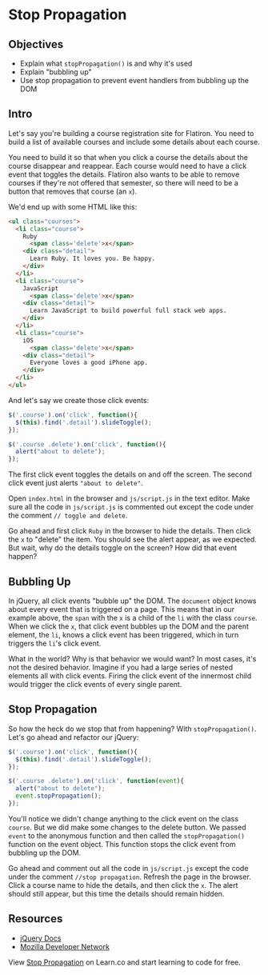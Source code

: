 # Stop Propagation

## Objectives

+ Explain what `stopPropagation()` is and why it's used
+ Explain "bubbling up"
+ Use stop propagation to prevent event handlers from bubbling up the DOM

## Intro

Let's say you're building a course registration site for Flatiron. You need to build a list of available courses and include some details about each course.

You need to build it so that when you click a course the details about the course disappear and reappear. Each course would need to have a click event that toggles the details. Flatiron also wants to be able to remove courses if they're not offered that semester, so there will need to be a button that removes that course (an `x`).

We'd end up with some HTML like this:

```html
<ul class="courses">
  <li class="course">
    Ruby
      <span class='delete'>x</span>
    <div class="detail">
      Learn Ruby. It loves you. Be happy.
    </div>
  </li>
  <li class="course">
    JavaScript
      <span class='delete'>x</span>
    <div class="detail">
      Learn JavaScript to build powerful full stack web apps.
    </div>
  </li>
  <li class="course">
    iOS
      <span class='delete'>x</span>
    <div class="detail">
      Everyone loves a good iPhone app.
    </div>
  </li>
</ul>
```

And let's say we create those click events:

```js
$('.course').on('click', function(){
  $(this).find('.detail').slideToggle();
});

$('.course .delete').on('click', function(){
  alert("about to delete");
});
```

The first click event toggles the details on and off the screen. The second click event just alerts `"about to delete"`.

Open `index.html` in the browser and `js/script.js` in the text editor. Make sure all the code in `js/script.js` is commented out except the code under the comment `// toggle and delete`.

Go ahead and first click `Ruby` in the browser to hide the details. Then click the `x` to "delete" the item. You should see the alert appear, as we expected. But wait, why do the details toggle on the screen? How did that event happen?

## Bubbling Up

In jQuery, all click events "bubble up" the DOM. The `document` object knows about every event that is triggered on a page. This means that in our example above, the `span` with the `x` is a child of the `li` with the class `course`. When we click the `x`, that click event bubbles up the DOM and the parent element, the `li`, knows a click event has been triggered, which in turn triggers the `li`'s click event.

What in the world? Why is that behavior we would want? In most cases, it's not the desired behavior. Imagine if you had a large series of nested elements all with click events. Firing the click event of the innermost child would trigger the click events of every single parent.

## Stop Propagation

So how the heck do we stop that from happening? With `stopPropagation()`. Let's go ahead and refactor our jQuery:

```js
$('.course').on('click', function(){
  $(this).find('.detail').slideToggle();
});

$('.course .delete').on('click', function(event){
  alert("about to delete");
  event.stopPropagation();
});
```

You'll notice we didn't change anything to the click event on the class `course`. But we did make some changes to the delete button. We passed `event` to the anonymous function and then called the `stopPropagation()` function on the event object. This function stops the click event from bubbling up the DOM.

Go ahead and comment out all the code in `js/script.js` except the code under the comment `//stop propagation`. Refresh the page in the browser. Click a course name to hide the details, and then click the `x`. The alert should still appear, but this time the details should remain hidden.

## Resources

+ [jQuery Docs](https://api.jquery.com/event.stoppropagation/)
+ [Mozilla Developer Network](https://developer.mozilla.org/en-US/docs/Web/API/Event/stopPropagation)

<p data-visibility='hidden'>View <a href='https://learn.co/lessons/js-jquery-stop-propogation-readme' title='Stop Propagation'>Stop Propagation</a> on Learn.co and start learning to code for free.</p>
